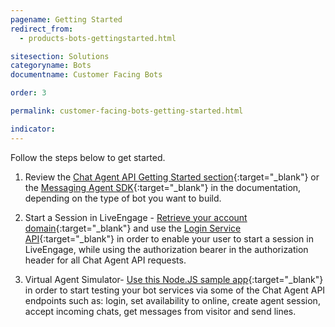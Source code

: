 ```yaml
---
pagename: Getting Started
redirect_from:
  - products-bots-gettingstarted.html

sitesection: Solutions
categoryname: Bots
documentname: Customer Facing Bots

order: 3

permalink: customer-facing-bots-getting-started.html

indicator:
---
```


Follow the steps below to get started.

1. Review the [Chat Agent API Getting Started section](chat-agent-sample-app.html){:target="_blank"} or the [Messaging Agent SDK](messaging-agent-sdk-overview.html){:target="_blank"} in the documentation, depending on the type of bot you want to build.

2. Start a Session in LiveEngage - [Retrieve your account domain](agent-domain-domain-api.html){:target="_blank"} and use the [Login Service API](login-getting-started.html){:target="_blank"} in order to enable your user to start a session in LiveEngage, while using the authorization bearer in the authorization header for all Chat Agent API requests.

3. Virtual Agent Simulator-  [Use this Node.JS sample app](chat-agent-sample-app.html){:target="_blank"} in order to start testing your bot services via some of the Chat Agent API endpoints such as: login, set availability to online, create agent session, accept incoming chats, get messages from visitor and send lines.

